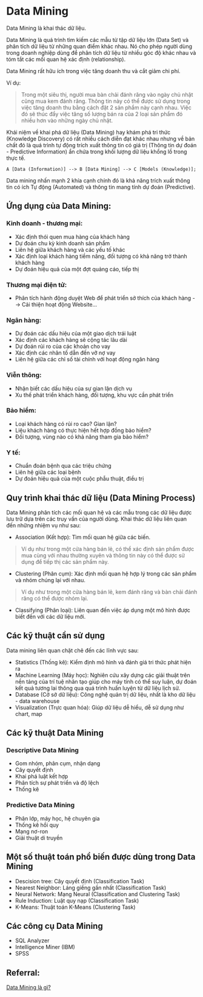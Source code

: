 # Data Mining

Data Mining là khai thác dữ liệu.

Data Mining là quá trình tìm kiếm các mẫu từ tập dữ liệu lớn (Data Set) và phân tích dữ liệu từ những quan điểm khác nhau. Nó cho phép người dùng trong doanh nghiệp dùng để phân tích dữ liệu từ nhiều góc độ khác nhau và tóm tắt các mối quan hệ xác định (relationship).

Data Mining rất hữu ích trong việc tăng doanh thu và cắt giảm chi phí.

Ví dụ:
> Trong một siêu thị, người mua bàn chải đánh răng vào ngày chủ nhật cũng mua kem đánh răng. Thông tin này có thể được sử dụng trong việc tăng doanh thu bằng cách đặt 2 sản phẩm này cạnh nhau. Việc đó sẽ thúc đẩy việc tăng số lượng bán ra của 2 loại sản phẩm đó nhiều hơn vào những ngày chủ nhật.

Khái niệm về khai phá dữ liệu (Data Mining) hay khám phá tri thức (Knowledge Discovery) có rất nhiều cách diễn đạt khác nhau nhưng về bản chất đó là quá trình tự động trích xuất thông tin có giá trị (Thông tin dự đoán - Predictive Information) ẩn chứa trong khối lượng dữ liệu khổng lồ trong thực tế.

```mermaid
A [Data (Information)] --> B [Data Mining] --> C [Models (Knowledge)];
```
Data mining nhấn mạnh 2 khía cạnh chính đó là khả năng trích xuất thông tin có ích Tự động (Automated) và thông tin mang tính dự đoán (Predictive).

## Ứng dụng của Data Mining:

### Kinh doanh - thương mại:
- Xác định thói quen mua hàng của khách hàng
- Dự đoán chu kỳ kinh doanh sản phẩm
- Liên hệ giữa khách hàng và các yếu tố khác
- Xác định loại khách hàng tiềm năng, đối tượng có khả năng trở thành khách hàng
- Dự đoán hiệu quả của một đợt quảng cáo, tiếp thị

### Thương mại điện tử:
- Phân tích hành động duyệt Web để phát triển sở thích của khách hàng --> Cải thiện hoạt động Website...

### Ngân hàng:
- Dự đoán các dấu hiệu của một giao dịch trái luật
- Xác định các khách hàng sẽ cộng tác lâu dài
- Dự đoán rủi ro của các khoản cho vay
- Xác định các nhân tố dẫn đến vỡ nợ vay
- Liên hệ giữa các chỉ số tài chính với hoạt động ngân hàng

### Viễn thông:
- Nhận biết các dấu hiệu của sự gian lận dịch vụ
- Xu thế phát triển khách hàng, đối tượng, khu vực cần phát triển
 
### Bảo hiểm:
- Loại khách hàng có rủi ro cao? Gian lận?
- Liệu khách hàng có thực hiện hết hợp đồng bảo hiểm?
- Đối tượng, vùng nào có khả năng tham gia bảo hiểm?

### Y tế:
- Chuẩn đoán bệnh qua các triệu chứng
- Liên hệ giữa các loại bệnh
- Dự đoán hiệu quả của một cuộc phẫu thuật, điều trị

## Quy trình khai thác dữ liệu (Data Mining Process)

Data Mining phân tích các mối quan hệ và các mẫu trong các dữ liệu được lưu trữ dựa trên các truy vấn của người dùng. Khai thác dữ liệu liên quan đến những nhiệm vụ như sau:

- Association (Kết hợp): Tìm mối quan hệ giữa các biến.
> Ví dụ như trong một cửa hàng bán lẻ, có thể xác định sản phẩm được mua cùng với nhau thường xuyên và thông tin này có thể được sử dụng để tiếp thị các sản phẩm này.

- Clustering (Phân cụm): Xác định mối quan hệ hợp lý trong các sản phẩm và nhóm chúng lại với nhau.
> Ví dụ như trong một cửa hàng bán lẻ, kem đánh răng và bàn chải đánh răng có thể được nhóm lại.

- Classifying (Phân loại): Liên quan đến việc áp dụng một mô hình được biết đến với các dữ liệu mới.

## Các kỹ thuật cần sử dụng

Data mining liên quan chặt chẽ đến các lĩnh vực sau:
- Statistics (Thống kê): Kiểm định mô hình và đánh giá tri thức phát hiện ra
- Machine Learning (Máy học): Nghiên cứu xây dựng các giải thuật trên nền tảng của trí tuệ nhân tạo giúp cho máy tính có thể suy luận, dự đoán kết quả tương lai thông qua quá trình huấn luyện từ dữ liệu lịch sử.
- Database (Cở sở dữ liệu): Công nghệ quản trị dữ liệu, nhất là kho dữ liệu - data warehouse
- Visualization (Trực quan hóa): Giúp dữ liệu dễ hiểu, dễ sử dụng như chart, map

## Các kỹ thuật Data Mining

### Descriptive Data Mining

- Gom nhóm, phân cụm, nhận dạng
- Cây quyết định
- Khai phá luật kết hợp
- Phân tích sự phát triển và độ lệch
- Thống kê

### Predictive Data Mining

- Phân lớp, máy học, hệ chuyên gia
- Thống kê hồi quy
- Mạng nơ-ron
- Giải thuật di truyền

## Một số thuật toán phổ biến được dùng trong Data Mining

- Descision tree: Cây quyết định (Classification Task)
- Nearest Neighbor: Láng giềng gần nhất (Classification Task)
- Neural Network: Mạng Neural (Classification and Clustering Task)
- Rule Induction: Luật quy nạp (Classification Task)
- K-Means: Thuật toán K-Means (Clustering Task)

## Các công cụ Data Mining
- SQL Analyzer
- Intelligence Miner (IBM)
- SPSS

## Referral:
[Data Mining là gì?](http://forums.bsdinsight.com/threads/data-mining-la-gi.1007/)
